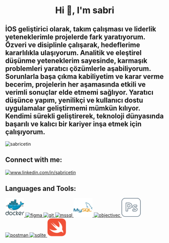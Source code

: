 <h1 align="center">Hi 👋, I'm sabri</h1>
<h2 align="start">İOS geliştirici olarak, takım çalışması ve liderlik yeteneklerimle projelerde fark yaratıyorum. Özveri ve disiplinle çalışarak, hedeflerime kararlılıkla ulaşıyorum. Analitik ve eleştirel düşünme yeteneklerim sayesinde, karmaşık problemleri yaratıcı çözümlerle aşabiliyorum. Sorunlarla başa çıkma kabiliyetim ve karar verme becerim, projelerin her aşamasında etkili ve verimli sonuçlar elde etmemi sağlıyor. Yaratıcı düşünce yapım, yenilikçi ve kullanıcı dostu uygulamalar geliştirmemi mümkün kılıyor. Kendimi sürekli geliştirerek, teknoloji dünyasında başarılı ve kalıcı bir kariyer inşa etmek için çalışıyorum.</h2>

<p align="left"> <img src="https://komarev.com/ghpvc/?username=sabricetin&label=Profile%20views&color=0e75b6&style=flat" alt="sabricetin" /> </p>

<h2 align="left">Connect with me:</h2>
<p align="left">
<a href="https://www.linkedin.com/in/sabricetin/" target="blank"><img align="center" src="https://raw.githubusercontent.com/rahuldkjain/github-profile-readme-generator/master/src/images/icons/Social/linked-in-alt.svg" alt="www.linkedin.com/in/sabricetin" height="30" width="60" /></a>
</p>

<h2 align="left">Languages and Tools:</h2>
<p align="left"> <a href="https://www.docker.com/" target="_blank" rel="noreferrer"> <img src="https://raw.githubusercontent.com/devicons/devicon/master/icons/docker/docker-original-wordmark.svg" alt="docker" width="60" height="60"/> </a> <a href="https://www.figma.com/" target="_blank" rel="noreferrer"> <img src="https://www.vectorlogo.zone/logos/figma/figma-icon.svg" alt="figma" width="60" height="60"/> </a> <a href="https://git-scm.com/" target="_blank" rel="noreferrer"> <img src="https://www.vectorlogo.zone/logos/git-scm/git-scm-icon.svg" alt="git" width="60" height="60"/> </a> <a href="https://www.microsoft.com/en-us/sql-server" target="_blank" rel="noreferrer"> <img src="https://www.svgrepo.com/show/303229/microsoft-sql-server-logo.svg" alt="mssql" width="60" height="60"/> </a> <a href="https://www.mysql.com/" target="_blank" rel="noreferrer"> <img src="https://raw.githubusercontent.com/devicons/devicon/master/icons/mysql/mysql-original-wordmark.svg" alt="mysql" width="60" height="60"/> </a> <a href="https://developer.apple.com/library/archive/documentation/Cocoa/Conceptual/ProgrammingWithObjectiveC/Introduction/Introduction.html" target="_blank" rel="noreferrer"> <img src="https://www.vectorlogo.zone/logos/apple_objectivec/apple_objectivec-icon.svg" alt="objectivec" width="60" height="60"/> </a> <a href="https://www.photoshop.com/en" target="_blank" rel="noreferrer"> <img src="https://raw.githubusercontent.com/devicons/devicon/master/icons/photoshop/photoshop-line.svg" alt="photoshop" width="60" height="60"/> </a> <a href="https://postman.com" target="_blank" rel="noreferrer"> <img src="https://www.vectorlogo.zone/logos/getpostman/getpostman-icon.svg" alt="postman" width="60" height="60"/> </a> <a href="https://www.sqlite.org/" target="_blank" rel="noreferrer"> <img src="https://www.vectorlogo.zone/logos/sqlite/sqlite-icon.svg" alt="sqlite" width="60" height="60"/> </a> <a href="https://developer.apple.com/swift/" target="_blank" rel="noreferrer"> <img src="https://raw.githubusercontent.com/devicons/devicon/master/icons/swift/swift-original.svg" alt="swift" width="60" height="60"/> </a> </p>
